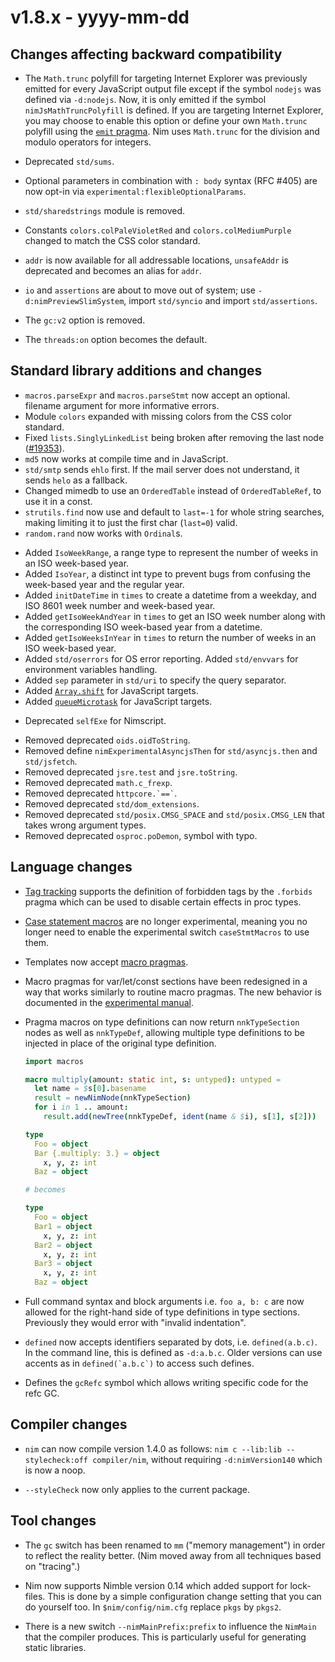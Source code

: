 # v1.8.x - yyyy-mm-dd


## Changes affecting backward compatibility

- The `Math.trunc` polyfill for targeting Internet Explorer was
  previously emitted for every JavaScript output file except if
  the symbol `nodejs` was defined via `-d:nodejs`. Now, it is only
  emitted if the symbol `nimJsMathTruncPolyfill` is defined. If you are
  targeting Internet Explorer, you may choose to enable this option
  or define your own `Math.trunc` polyfill using the [`emit` pragma](https://nim-lang.org/docs/manual.html#implementation-specific-pragmas-emit-pragma). Nim uses
  `Math.trunc` for the division and modulo operators for integers.

- Deprecated `std/sums`.

- Optional parameters in combination with `: body` syntax (RFC #405) are now opt-in via
  `experimental:flexibleOptionalParams`.

- `std/sharedstrings` module is removed.
- Constants `colors.colPaleVioletRed` and `colors.colMediumPurple` changed to match the CSS color standard.

- `addr` is now available for all addressable locations, `unsafeAddr` is deprecated and
becomes an alias for `addr`.

- `io` and `assertions` are about to move out of system; use `-d:nimPreviewSlimSystem`, import `std/syncio` and import `std/assertions`.

- The `gc:v2` option is removed.

- The `threads:on` option becomes the default.

## Standard library additions and changes

[//]: # "Changes:"
- `macros.parseExpr` and `macros.parseStmt` now accept an optional.
  filename argument for more informative errors.
- Module `colors` expanded with missing colors from the CSS color standard.
- Fixed `lists.SinglyLinkedList` being broken after removing the last node ([#19353](https://github.com/nim-lang/Nim/pull/19353)).
- `md5` now works at compile time and in JavaScript.
- `std/smtp` sends `ehlo` first. If the mail server does not understand, it sends `helo` as a fallback.
- Changed mimedb to use an `OrderedTable` instead of `OrderedTableRef`, to use it in a const.
- `strutils.find` now use and default to `last=-1` for whole string searches, making limiting it to just the first char (`last=0`) valid.
- `random.rand` now works with `Ordinal`s.

[//]: # "Additions:"
- Added `IsoWeekRange`, a range type to represent the number of weeks in an ISO week-based year.
- Added `IsoYear`, a distinct int type to prevent bugs from confusing the week-based year and the regular year.
- Added `initDateTime` in `times` to create a datetime from a weekday, and ISO 8601 week number and week-based year.
- Added `getIsoWeekAndYear` in `times` to get an ISO week number along with the corresponding ISO week-based year from a datetime.
- Added `getIsoWeeksInYear` in `times` to return the number of weeks in an ISO week-based year.
- Added `std/oserrors` for OS error reporting. Added `std/envvars` for environment variables handling.
- Added `sep` parameter in `std/uri` to specify the query separator.
- Added [`Array.shift`](https://developer.mozilla.org/en-US/docs/Web/JavaScript/Reference/Global_Objects/Array/shift) for JavaScript targets.
- Added [`queueMicrotask`](https://developer.mozilla.org/en-US/docs/Web/API/queueMicrotask) for JavaScript targets.

[//]: # "Deprecations:"
- Deprecated `selfExe` for Nimscript.

[//]: # "Removals:"
- Removed deprecated `oids.oidToString`.
- Removed define `nimExperimentalAsyncjsThen` for `std/asyncjs.then` and `std/jsfetch`.
- Removed deprecated `jsre.test` and `jsre.toString`.
- Removed deprecated `math.c_frexp`.
- Removed deprecated `` httpcore.`==` ``.
- Removed deprecated `std/dom_extensions`.
- Removed deprecated `std/posix.CMSG_SPACE` and `std/posix.CMSG_LEN` that takes wrong argument types.
- Removed deprecated `osproc.poDemon`, symbol with typo.

## Language changes

- [Tag tracking](manual.html#tag-tracking) supports the definition of forbidden tags by the `.forbids` pragma
  which can be used to disable certain effects in proc types.
- [Case statement macros](manual.html#macros-case-statement-macros) are no longer experimental,
  meaning you no longer need to enable the experimental switch `caseStmtMacros` to use them.
- Templates now accept [macro pragmas](https://nim-lang.github.io/Nim/manual.html#userminusdefined-pragmas-macro-pragmas).
- Macro pragmas for var/let/const sections have been redesigned in a way that works
  similarly to routine macro pragmas. The new behavior is documented in the
  [experimental manual](https://nim-lang.github.io/Nim/manual_experimental.html#extended-macro-pragmas).
- Pragma macros on type definitions can now return `nnkTypeSection` nodes as well as `nnkTypeDef`,
  allowing multiple type definitions to be injected in place of the original type definition.

  ```nim
  import macros

  macro multiply(amount: static int, s: untyped): untyped =
    let name = $s[0].basename
    result = newNimNode(nnkTypeSection)
    for i in 1 .. amount:
      result.add(newTree(nnkTypeDef, ident(name & $i), s[1], s[2]))

  type
    Foo = object
    Bar {.multiply: 3.} = object
      x, y, z: int
    Baz = object

  # becomes

  type
    Foo = object
    Bar1 = object
      x, y, z: int
    Bar2 = object
      x, y, z: int
    Bar3 = object
      x, y, z: int
    Baz = object
  ```
- Full command syntax and block arguments i.e. `foo a, b: c` are now allowed
  for the right-hand side of type definitions in type sections. Previously
  they would error with "invalid indentation".
- `defined` now accepts identifiers separated by dots, i.e. `defined(a.b.c)`.
  In the command line, this is defined as `-d:a.b.c`. Older versions can
  use accents as in ``defined(`a.b.c`)`` to access such defines.

- Defines the `gcRefc` symbol which allows writing specific code for the refc GC.

## Compiler changes

- `nim` can now compile version 1.4.0 as follows: `nim c --lib:lib --stylecheck:off compiler/nim`,
  without requiring `-d:nimVersion140` which is now a noop.

- `--styleCheck` now only applies to the current package.


## Tool changes

- The `gc` switch has been renamed to `mm` ("memory management") in order to reflect the
  reality better. (Nim moved away from all techniques based on "tracing".)

- Nim now supports Nimble version 0.14 which added support for lock-files. This is done by
  a simple configuration change setting that you can do yourself too. In `$nim/config/nim.cfg`
  replace `pkgs` by `pkgs2`.

- There is a new switch `--nimMainPrefix:prefix` to influence the `NimMain` that the
  compiler produces. This is particularly useful for generating static libraries.
